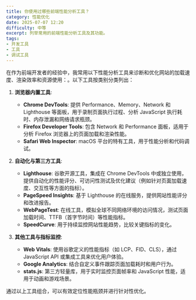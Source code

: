 ```yaml
---
title: 你使用过哪些前端性能分析工具？
category: 性能优化
date: 2025-07-07 12:20
difficulty: 中等
excerpt: 列举常用的前端性能分析工具及其功能。
tags:
- 开发工具
- 工具
- 调试工具
---
```

在作为前端开发者的经验中，我常用以下性能分析工具来诊断和优化网站的加载速度、渲染效率和资源使用：。以下工具按类别分类列出：

1.  **浏览器内置工具**:
    - **Chrome DevTools**: 提供 Performance、Memory、Network 和 Lighthouse 等面板，用于录制页面执行过程、分析 JavaScript 执行耗时、内存泄漏和网络请求瓶颈。
    - **Firefox Developer Tools**: 包含 Network 和 Performance 面板，适用于分析 Firefox 浏览器上的页面加载和渲染性能。
    - **Safari Web Inspector**: macOS 平台的特有工具，用于性能分析和代码调试。

2.  **自动化与第三方工具**:
    - **Lighthouse**: 谷歌开源工具，集成在 Chrome DevTools 中或独立使用，提供自动化的性能评分、可访问性测试及优化建议（例如针对页面加载速度、交互性等方面的指标）。
    - **PageSpeed Insights**: 基于 Lighthouse 的在线服务，提供网站性能评分和改进报告。
    - **WebPageTest**: 在线工具，模拟全球不同网络环境的访问情况，测试页面加载时间、TTFB（首字节时间）等性能指标。
    - **SpeedCurve**: 用于持续监控网站性能趋势，比较关键指标的变化。

3.  **其他工具与指标监控**:
    - **Web Vitals**: 使用谷歌定义的性能指标（如 LCP、FID、CLS），通过 JavaScript API 或集成工具来优化用户体验。
    - **Google Analytics**: 结合自定义事件跟踪页面加载耗时和用户行为。
    - **stats.js**: 第三方轻量库，用于实时监控页面帧率和 JavaScript 性能，适用于动画和游戏场景。

通过以上工具组合，可以有效定位性能瓶颈并进行针对性优化。
